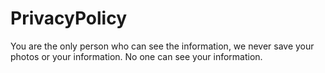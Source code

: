 # PrivacyPolicy


You are the only person who can see the information, we never save your photos or your information. No one can see your information.
